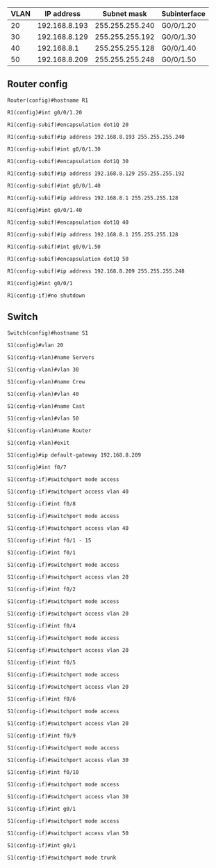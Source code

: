 
| VLAN | IP address    | Subnet mask     |  Subinterface   | 
| ---- | ------------- | --------------- | --- |
| 20   | 192.168.8.193 | 255.255.255.240 |   G0/0/1.20  |
| 30   | 192.168.8.129 | 255.255.255.192 |   G0/0/1.30  |
| 40   | 192.168.8.1   | 255.255.255.128 |   G0/0/1.40  |
| 50   | 192.168.8.209 | 255.255.255.248 |   G0/0/1.50  |


## Router config

```
Router(config)#hostname R1

R1(config)#int g0/0/1.20

R1(config-subif)#encapsulation dot1Q 20

R1(config-subif)#ip address 192.168.8.193 255.255.255.240

R1(config-subif)#int g0/0/1.30

R1(config-subif)#encapsulation dot1Q 30

R1(config-subif)#ip address 192.168.8.129 255.255.255.192

R1(config-subif)#int g0/0/1.40

R1(config-subif)#ip address 192.168.8.1 255.255.255.128

R1(config)#int g0/0/1.40

R1(config-subif)#encapsulation dot1Q 40

R1(config-subif)#ip address 192.168.8.1 255.255.255.128

R1(config-subif)#int g0/0/1.50

R1(config-subif)#encapsulation dot1Q 50

R1(config-subif)#ip address 192.168.8.209 255.255.255.248

R1(config)#int g0/0/1

R1(config-if)#no shutdown
```

## Switch

```
Switch(config)#hostname S1

S1(config)#vlan 20

S1(config-vlan)#name Servers

S1(config-vlan)#vlan 30

S1(config-vlan)#name Crew

S1(config-vlan)#vlan 40

S1(config-vlan)#name Cast

S1(config-vlan)#vlan 50

S1(config-vlan)#name Router

S1(config-vlan)#exit

S1(config)#ip default-gateway 192.168.8.209

```

```
S1(config)#int f0/7

S1(config-if)#switchport mode access

S1(config-if)#switchport access vlan 40

S1(config-if)#int f0/8

S1(config-if)#switchport mode access

S1(config-if)#switchport access vlan 40

S1(config-if)#int f0/1 - 15

S1(config-if)#int f0/1

S1(config-if)#switchport mode access

S1(config-if)#switchport access vlan 20

S1(config-if)#int f0/2

S1(config-if)#switchport mode access

S1(config-if)#switchport access vlan 20

S1(config-if)#int f0/4

S1(config-if)#switchport mode access

S1(config-if)#switchport access vlan 20

S1(config-if)#int f0/5

S1(config-if)#switchport mode access

S1(config-if)#switchport access vlan 20

S1(config-if)#int f0/6

S1(config-if)#switchport mode access

S1(config-if)#switchport access vlan 20

S1(config-if)#int f0/9

S1(config-if)#switchport mode access

S1(config-if)#switchport access vlan 30

S1(config-if)#int f0/10

S1(config-if)#switchport mode access

S1(config-if)#switchport access vlan 30

S1(config-if)#int g0/1

S1(config-if)#switchport mode access

S1(config-if)#switchport access vlan 50

S1(config-if)#int g0/1

S1(config-if)#switchport mode trunk
```

